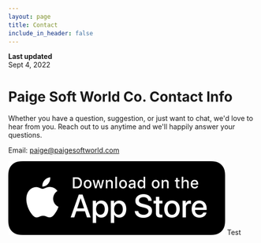 ```yaml
---
layout: page
title: Contact
include_in_header: false
---
```


**Last updated**  
Sept 4, 2022

# Paige Soft World Co. Contact Info

Whether you have a question, suggestion, or just want to chat, we'd love to hear from you. Reach out to us anytime and we'll happily answer your questions.

Email: paige@paigesoftworld.com

![poster](../assets/appstore.png)
Test
